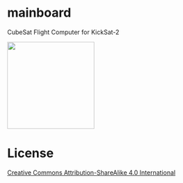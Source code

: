 # mainboard

CubeSat Flight Computer for KickSat-2


<img src="https://github.com/kicksat/mainboard/blob/master/cam/KMB-21.png" width="200">



# License

[Creative Commons Attribution-ShareAlike 4.0 International](https://creativecommons.org/licenses/by-sa/4.0/)
